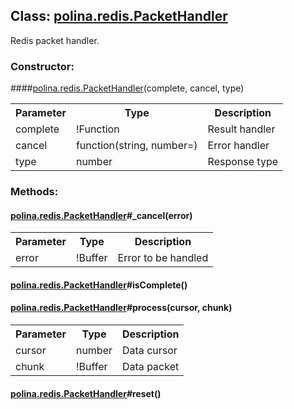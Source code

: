 ## **Class: <a href="https://github.com/LiveTex/Node-Polina/tree/public/docs/Node-Polina/polina/namespaces/polina.redis/classes/polina.redis.PacketHandler.md">polina.redis.PacketHandler</a>**

 Redis packet handler.  


### **Constructor:**
####<a href="https://github.com/LiveTex/Node-Polina/tree/public/docs/Node-Polina/polina/namespaces/polina.redis/classes/polina.redis.PacketHandler.md">polina.redis.PacketHandler</a>(complete, cancel, type)

<table>
  <tr>
    <th>Parameter</th><th>Type</th><th>Description</th>
  </tr>
  
  <tr>
    <td>complete</td><td>!Function</td><td>Result handler</td>
  </tr>
  
  <tr>
    <td>cancel</td><td>function(string, number=)</td><td>Error handler</td>
  </tr>
  
  <tr>
    <td>type</td><td>number</td><td>Response type</td>
  </tr>
  
</table>









### **Methods:**



#### <a href="https://github.com/LiveTex/Node-Polina/tree/public/docs/Node-Polina/polina/namespaces/polina.redis/classes/polina.redis.PacketHandler.md">polina.redis.PacketHandler</a>#_cancel(error)

 



<table>
  <tr>
    <th>Parameter</th><th>Type</th><th>Description</th>
  </tr>
  
  <tr>
    <td>error</td><td>!Buffer</td><td>Error to be handled</td>
  </tr>
  
</table>





#### <a href="https://github.com/LiveTex/Node-Polina/tree/public/docs/Node-Polina/polina/namespaces/polina.redis/classes/polina.redis.PacketHandler.md">polina.redis.PacketHandler</a>#isComplete()

 







#### <a href="https://github.com/LiveTex/Node-Polina/tree/public/docs/Node-Polina/polina/namespaces/polina.redis/classes/polina.redis.PacketHandler.md">polina.redis.PacketHandler</a>#process(cursor, chunk)

 



<table>
  <tr>
    <th>Parameter</th><th>Type</th><th>Description</th>
  </tr>
  
  <tr>
    <td>cursor</td><td>number</td><td>Data cursor</td>
  </tr>
  
  <tr>
    <td>chunk</td><td>!Buffer</td><td>Data packet</td>
  </tr>
  
</table>





#### <a href="https://github.com/LiveTex/Node-Polina/tree/public/docs/Node-Polina/polina/namespaces/polina.redis/classes/polina.redis.PacketHandler.md">polina.redis.PacketHandler</a>#reset()

 






